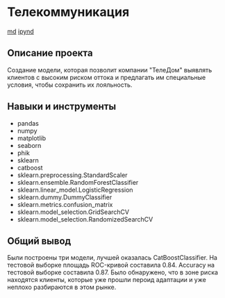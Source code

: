 # Телекоммуникация
[md](https://github.com/hundeadove/Portfolio/blob/main/Telecommunications/Telecommunications%20.md)
[ipynd](https://github.com/hundeadove/Portfolio/blob/main/Telecommunications/Telecommunications%20.ipynb)

## Описание проекта
Создание модели, которая позволит компании "ТелеДом" выявлять клиентов с высоким риском оттока и предлагать им специальные условия, чтобы сохранить их лояльность.

## Навыки и инструменты
* pandas 
* numpy
* matplotlib
* seaborn 
* phik
* sklearn
* catboost
* sklearn.preprocessing.StandardScaler
* sklearn.ensemble.RandomForestClassifier
* sklearn.linear_model.LogisticRegression
* sklearn.dummy.DummyClassifier
* sklearn.metrics.confusion_matrix
* sklearn.model_selection.GridSearchCV
* sklearn.model_selection.RandomizedSearchCV 
## Общий вывод
Были построены три модели, лучшей оказалась CatBoostClassifier. На тестовой выборке площадь ROC-кривой составила 0.84. Acсuracy на тестовой выборке составила 0.87. Было обнаружено, что в зоне риска находятся клиенты, которые уже прошли пероид адаптации и уже неплохо разбираются в этом рынке.
